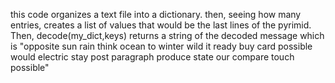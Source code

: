 this code organizes a text file into a dictionary. then, seeing how many entries, creates a list of values that would be the last lines of the pyrimid. Then, decode(my_dict,keys) returns a string of the decoded message which is "opposite sun rain think ocean to winter wild it ready buy card possible would electric stay post paragraph produce state our compare touch possible"
